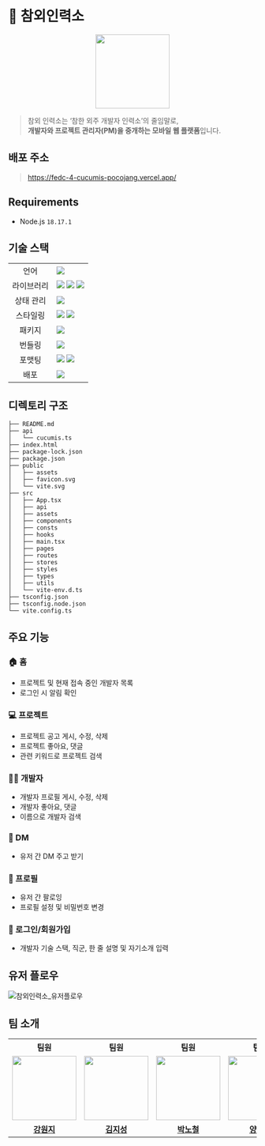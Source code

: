 # 🍐 참외인력소
<div align="center">   
  <img src="https://github.com/prgrms-fe-devcourse/FEDC4_CUCUMIS_Pocojang/assets/49032882/bcbaa202-40cb-45d3-aebb-7be83de8cc89" width="150px"/>
</div>

> 참외 인력소는 ‘참한 외주 개발자 인력소’의 줄임말로,<br/>
> <b>개발자와 프로젝트 관리자(PM)을 중개하는 모바일 웹 플랫폼</b>입니다.

## 배포 주소
> https://fedc-4-cucumis-pocojang.vercel.app/

## Requirements
- Node.js `18.17.1`

## 기술 스택
<table>
<tr>
  <td align="center">언어</td>
  <td>
    <img src="https://img.shields.io/badge/TypeScript-4976C1?style=for-the-badge&logo=Typescript&logoColor=white">
  </td>
</tr>
<tr>
  <td align="center">라이브러리</td>
  <td>
    <img src="https://img.shields.io/badge/React-61DAFB?style=for-the-badge&logo=React&logoColor=black">
    <img src="https://img.shields.io/badge/React Router-CA4245?style=for-the-badge&logo=React Router&logoColor=white">
    <img src="https://img.shields.io/badge/Axios-5A29E4?style=for-the-badge&logo=Axios&logoColor=white">
  </td>
</tr>
<tr>
  <td align="center">상태 관리</td>
  <td>
    <img src="https://img.shields.io/badge/Redux Toolkit-764ABC?style=for-the-badge&logo=Redux&logoColor=white">
  </td>
</tr>
<tr>
  <td align="center">스타일링</td>
  <td>
    <img src="https://img.shields.io/badge/MUI-007FFF?style=for-the-badge&logo=MUI&logoColor=white">
    <img src="https://img.shields.io/badge/Emotion-DB7093?style=for-the-badge&logo=Emotion&logoColor=white">
  </td>
</tr>
<tr>
  <td align="center">패키지</td>
  <td>
    <img src="https://img.shields.io/badge/NPM-CB3837?style=for-the-badge&logo=NPM&logoColor=white">
  </td>
</tr>
<tr>
  <td align="center">번들링</td>
  <td>
    <img src="https://img.shields.io/badge/Vite-646CFF?style=for-the-badge&logo=Vite&logoColor=white">
  </td>
</tr>
<tr>
  <td align="center">포맷팅</td>
  <td>
    <img src="https://img.shields.io/badge/Eslint-4B32C3?style=for-the-badge&logo=Eslint&logoColor=white">
    <img src="https://img.shields.io/badge/Prettier-F7B93E?style=for-the-badge&logo=Prettier&logoColor=black">
  </td>
</tr>
<tr>
  <td align="center">배포</td>
  <td>
    <img src="https://img.shields.io/badge/Vercel-000000?style=for-the-badge&logo=Vercel&logoColor=white">
  </td>
</tr>
</table>

## 디렉토리 구조
```
├── README.md
├── api
│   └── cucumis.ts
├── index.html
├── package-lock.json
├── package.json
├── public
│   ├── assets
│   ├── favicon.svg
│   └── vite.svg
├── src
│   ├── App.tsx
│   ├── api
│   ├── assets
│   ├── components
│   ├── consts
│   ├── hooks
│   ├── main.tsx
│   ├── pages
│   ├── routes
│   ├── stores
│   ├── styles
│   ├── types
│   ├── utils
│   └── vite-env.d.ts
├── tsconfig.json
├── tsconfig.node.json
└── vite.config.ts
```

## 주요 기능
### 🏠 홈
- 프로젝트 및 현재 접속 중인 개발자 목록
- 로그인 시 알림 확인
### 💻 프로젝트
- 프로젝트 공고 게시, 수정, 삭제
- 프로젝트 좋아요, 댓글
- 관련 키워드로 프로젝트 검색
### 🧑‍💻 개발자
- 개발자 프로필 게시, 수정, 삭제
- 개발자 좋아요, 댓글
- 이름으로 개발자 검색
### 📩 DM
- 유저 간 DM 주고 받기
### 👤 프로필
- 유저 간 팔로잉
- 프로필 설정 및 비밀번호 변경
### 🔐 로그인/회원가입
- 개발자 기술 스택, 직군, 한 줄 설명 및 자기소개 입력

## 유저 플로우
![참외인력소_유저플로우](https://github.com/prgrms-fe-devcourse/FEDC4_CUCUMIS_Pocojang/assets/49032882/8aa563f5-4770-4348-8f09-0c01ff092dee)

## 팀 소개
<table>
  <tr>
    <th align="center">팀원</th>
    <th align="center">팀원</th>
    <th align="center">팀원</th>
    <th align="center">팀장</th> 
    <th align="center">팀원</th>
  </tr>
  <tr>
    <td align="center"><a href="https://github.com/1g2g"><img src="https://avatars.githubusercontent.com/1g2g" width="130px;" alt=""></a></td>
    <td align="center"><a href="https://github.com/jisung24"><img src="https://avatars.githubusercontent.com/jisung24" width="130px;" alt=""></a></td>
    <td align="center"><a href="https://github.com/qkdl60"><img src="https://avatars.githubusercontent.com/qkdl60" width="130px;" alt=""></a></td>
    <td align="center"><a href="https://github.com/kutta97"><img src="https://avatars.githubusercontent.com/kutta97" width="130px;" alt=""></a></td>
    <td align="center"><a href="https://github.com/eeseung"><img src="https://avatars.githubusercontent.com/eeseung" width="130px;" alt=""></a></td>
  </tr>
  <tr>
    <td align="center"><a href="https://github.com/1g2g"><b>강원지</b></a></td>
    <td align="center"><a href="https://github.com/jisung24"><b>김지성</b></a></td>
    <td align="center"><a href="https://github.com/qkdl60"><b>박노철</b></a></td>
    <td align="center"><a href="https://github.com/kutta97"><b>양혜진</b></a></td>
    <td align="center"><a href="https://github.com/eeseung"><b>이승희</b></a></td>
  </tr>
</table>
